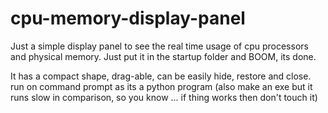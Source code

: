 # cpu-memory-display-panel
Just a simple display panel to see the real time usage of cpu processors and physical memory. Just put it in the startup folder and BOOM, its done.

It has a compact shape, drag-able, can be easily hide, restore and close. run on command prompt as its a python program (also make an exe but it runs slow in comparison, so you know ... if thing works then don't touch it)
